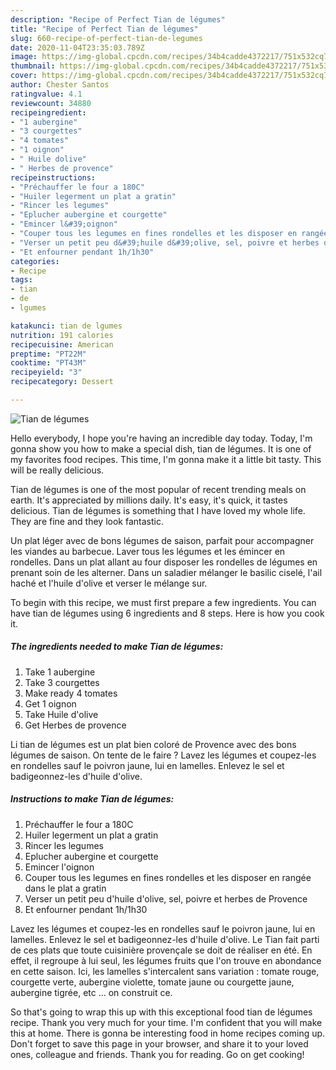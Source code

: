 ```yaml
---
description: "Recipe of Perfect Tian de légumes"
title: "Recipe of Perfect Tian de légumes"
slug: 660-recipe-of-perfect-tian-de-legumes
date: 2020-11-04T23:35:03.789Z
image: https://img-global.cpcdn.com/recipes/34b4cadde4372217/751x532cq70/tian-de-legumes-photo-principale-de-la-recette.jpg
thumbnail: https://img-global.cpcdn.com/recipes/34b4cadde4372217/751x532cq70/tian-de-legumes-photo-principale-de-la-recette.jpg
cover: https://img-global.cpcdn.com/recipes/34b4cadde4372217/751x532cq70/tian-de-legumes-photo-principale-de-la-recette.jpg
author: Chester Santos
ratingvalue: 4.1
reviewcount: 34880
recipeingredient:
- "1 aubergine"
- "3 courgettes"
- "4 tomates"
- "1 oignon"
- " Huile dolive"
- " Herbes de provence"
recipeinstructions:
- "Préchauffer le four a 180C"
- "Huiler legerment un plat a gratin"
- "Rincer les legumes"
- "Eplucher aubergine et courgette"
- "Emincer l&#39;oignon"
- "Couper tous les legumes en fines rondelles et les disposer en rangée dans le plat a gratin"
- "Verser un petit peu d&#39;huile d&#39;olive, sel, poivre et herbes de Provence"
- "Et enfourner pendant 1h/1h30"
categories:
- Recipe
tags:
- tian
- de
- lgumes

katakunci: tian de lgumes 
nutrition: 191 calories
recipecuisine: American
preptime: "PT22M"
cooktime: "PT43M"
recipeyield: "3"
recipecategory: Dessert

---
```



![Tian de légumes](https://img-global.cpcdn.com/recipes/34b4cadde4372217/751x532cq70/tian-de-legumes-photo-principale-de-la-recette.jpg)

Hello everybody, I hope you're having an incredible day today. Today, I'm gonna show you how to make a special dish, tian de légumes. It is one of my favorites food recipes. This time, I'm gonna make it a little bit tasty. This will be really delicious.

Tian de légumes is one of the most popular of recent trending meals on earth. It's appreciated by millions daily. It's easy, it's quick, it tastes delicious. Tian de légumes is something that I have loved my whole life. They are fine and they look fantastic.

Un plat léger avec de bons légumes de saison, parfait pour accompagner les viandes au barbecue. Laver tous les légumes et les émincer en rondelles. Dans un plat allant au four disposer les rondelles de légumes en prenant soin de les alterner. Dans un saladier mélanger le basilic ciselé, l&#39;ail haché et l&#39;huile d&#39;olive et verser le mélange sur.


To begin with this recipe, we must first prepare a few ingredients. You can have tian de légumes using 6 ingredients and 8 steps. Here is how you cook it.

<!--inarticleads1-->

##### The ingredients needed to make Tian de légumes:

1. Take 1 aubergine
1. Take 3 courgettes
1. Make ready 4 tomates
1. Get 1 oignon
1. Take  Huile d&#39;olive
1. Get  Herbes de provence


Li tian de légumes est un plat bien coloré de Provence avec des bons légumes de saison. On tente de le faire ? Lavez les légumes et coupez-les en rondelles sauf le poivron jaune, lui en lamelles. Enlevez le sel et badigeonnez-les d&#39;huile d&#39;olive. 

<!--inarticleads2-->

##### Instructions to make Tian de légumes:

1. Préchauffer le four a 180C
1. Huiler legerment un plat a gratin
1. Rincer les legumes
1. Eplucher aubergine et courgette
1. Emincer l&#39;oignon
1. Couper tous les legumes en fines rondelles et les disposer en rangée dans le plat a gratin
1. Verser un petit peu d&#39;huile d&#39;olive, sel, poivre et herbes de Provence
1. Et enfourner pendant 1h/1h30


Lavez les légumes et coupez-les en rondelles sauf le poivron jaune, lui en lamelles. Enlevez le sel et badigeonnez-les d&#39;huile d&#39;olive. Le Tian fait parti de ces plats que toute cuisinière provençale se doit de réaliser en été. En effet, il regroupe à lui seul, les légumes fruits que l&#39;on trouve en abondance en cette saison. Ici, les lamelles s&#39;intercalent sans variation : tomate rouge, courgette verte, aubergine violette, tomate jaune ou courgette jaune, aubergine tigrée, etc … on construit ce. 

So that's going to wrap this up with this exceptional food tian de légumes recipe. Thank you very much for your time. I'm confident that you will make this at home. There is gonna be interesting food in home recipes coming up. Don't forget to save this page in your browser, and share it to your loved ones, colleague and friends. Thank you for reading. Go on get cooking!
